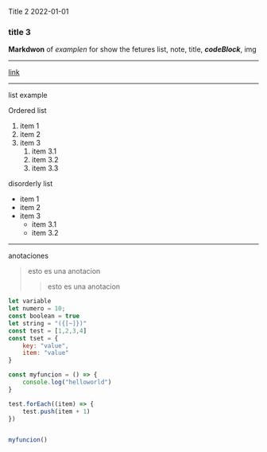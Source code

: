 Title 2 
2022-01-01
### title 3

**Markdwon** of *examplen* for show the fetures 
list, note, title, ***codeBlock***, img 

---

[link](https://google.com)


---

list example

Ordered list

1. item 1
2. item 2
3. item 3
    1. item 3.1
    2. item 3.2
    3. item 3.3

disorderly list

- item 1
- item 2
- item 3
    - item 3.1
    - item 3.2

---
 anotaciones 

> esto es una anotacion
>
>> esto es una anotacion


```js
let variable 
let numero = 10; 
const boolean = true
let string = "({[~]})"
const test = [1,2,3,4]
const tset = {
    key: "value",
    item: "value"
}

const myfuncion = () => {
    console.log("helloworld")
}

test.forEach((item) => {
    test.push(item + 1)
})


myfuncion()

```
